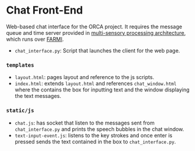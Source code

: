 # Chat Front-End

Web-based chat interface for the ORCA project. It requires the message queue and time server provided in [multi-sensory processing architecture](https://github.com/zedavid/multisensoryprocessing.git), which runs over [FARMI](https://kth.diva-portal.org/smash/get/diva2:1217276/FULLTEXT01.pdf). 

* `chat_interface.py`: Script that launches the client for the web page.

### `templates`

* `layout.html`: pages layout and reference to the js scripts.
* `index.html`: extends `layout.html` and references `chat_window.html` where the contains the box for inputting text and the window displaying the text messages.

### `static/js`

* `chat.js`: has socket that listen to the messages sent from `chat_interface.py` and prints the speech bubbles in the chat window.
* `text-input-event.js`: listens to the key strokes and once enter is pressed sends the text contained in the box to `chat_interface.py`.

